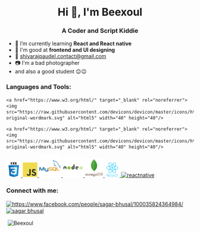 <h1 align="center">Hi 👋, I'm Beexoul</h1>
<h3 align="center">A Coder and Script Kiddie </h3>

- 🌱 I’m currently learning **React and React native**
- 👯 I'm good at **frontend and UI designing**
- 📧 shivarajpaudel.contact@gmail.com
- 📷 I'm a bad photographer
- and also a good student 😉😉


<h3 align="left">Languages and Tools:</h3>

<p align="center" > 
  
    <a href="https://www.w3.org/html/" target="_blank" rel="noreferrer">
    <img src="https://raw.githubusercontent.com/devicons/devicon/master/icons/html5/html5-original-wordmark.svg" alt="html5" width="40" height="40"/> 
 </a>
  
    <a href="https://www.w3.org/html/" target="_blank" rel="noreferrer">
    <img src="https://raw.githubusercontent.com/devicons/devicon/master/icons/html5/html5-original-wordmark.svg" alt="html5" width="40" height="40"/> 
 </a>
  
   <a href="https://www.w3schools.com/css/" target="_blank" rel="noreferrer">
     <img src="https://raw.githubusercontent.com/devicons/devicon/master/icons/css3/css3-original-wordmark.svg" alt="css3" width="40" height="40"/>
  </a> 
  
  
  <a href="https://developer.mozilla.org/en-US/docs/Web/JavaScript" target="_blank" rel="noreferrer"> 
    <img src="https://raw.githubusercontent.com/devicons/devicon/master/icons/javascript/javascript-original.svg" alt="javascript" width="40" height="40"/> 
  </a>

  <a href="https://www.mysql.com/" target="_blank" rel="noreferrer">
    <img src="https://raw.githubusercontent.com/devicons/devicon/master/icons/mysql/mysql-original-wordmark.svg" alt="mysql" width="60" height="60"/> 
  </a> 
 
  
 <a href="https://nodejs.org" target="_blank" rel="noreferrer"> 
   <img src="https://raw.githubusercontent.com/devicons/devicon/master/icons/nodejs/nodejs-original-wordmark.svg" alt="nodejs" width="55" height="55"/> 
  </a> 
  
<a href="https://www.linux.org/" target="_blank" rel="noreferrer">  
    <img src="https://raw.githubusercontent.com/devicons/devicon/master/icons/mongodb/mongodb-original-wordmark.svg" alt="mongodb" width="50" height="50"/> 
  </a>
  
  <a href="https://reactjs.org/" target="_blank" rel="noreferrer"> 
    <img src="https://raw.githubusercontent.com/devicons/devicon/master/icons/react/react-original-wordmark.svg" alt="react" width="40" height="40"/> 
  </a>
 
  <a href="https://reactnative.dev/" target="_blank" rel="noreferrer"> 
    <img src="https://reactnative.dev/img/header_logo.svg" alt="reactnative" width="40" height="40"/> 
  </a> 
</p>

<h3 align="left">Connect with me:</h3>
<p  align="left">
  
<a href="https://www.facebook.com/shivarajpaudel.student" target="blank">
  <img align="center" src="https://raw.githubusercontent.com/rahuldkjain/github-profile-readme-generator/master/src/images/icons/Social/facebook.svg"                        alt="https://www.facebook.com/people/sagar-bhusal/100035824364984/" height="30" width="40" />             
  </a>
  
  <a href="https://www.instagram.com/official_shivarajpaudel/" target="blank">
  <img align="center" src="https://github.com/rahuldkjain/github-profile-readme-generator/blob/master/src/images/icons/Social/instagram.svg"                        alt="sagar bhusal" height="30" width="40" />             
  </a>
</p>

<p>&nbsp;<img align="center" src="https://github-readme-stats.vercel.app/api?username=Beexoul&show_icons=true&locale=en" alt="Beexoul" /></p>
